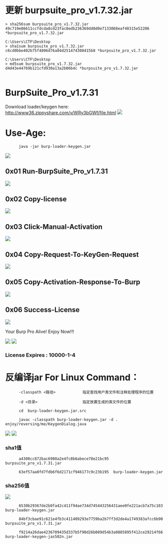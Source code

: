 # 更新 burpsuite_pro_v1.7.32.jar
```
> sha256sum burpsuite_pro_v1.7.32.jar
49c719e86611ccfdcda8cd23fac8edb236369dd8d0e7133068eaf40315e52206 *burpsuite_pro_v1.7.32.jar

C:\Users\CTF\Desktop
> sha1sum burpsuite_pro_v1.7.32.jar
c6cd0bbe402b75f4806d76a04d251474308415b8 *burpsuite_pro_v1.7.32.jar

C:\Users\CTF\Desktop
> md5sum burpsuite_pro_v1.7.32.jar
d4d43e44769b121cfd930a13a2b06b4c *burpsuite_pro_v1.7.32.jar


```

# BurpSuite_Pro_v1.7.31

Download loader/keygen here: http://www36.zippyshare.com/v/WRy3bGWf/file.html
![](/surferxyz.png)

# Use-Age:

```
      java -jar burp-loader-keygen.jar
```
![](/Jas502n.jpg)

## 0x01 Run-BurpSuite_Pro_v1.7.31

![](/run.jpg)

## 0x02 Copy-license

![](/copy1.jpg)

## 0x03 Click-Manual-Activation

![](/active.jpg)

## 0x04 Copy-Request-To-KeyGen-Request 

![](/copy_request.jpg)

## 0x05 Copy-Activation-Response-To-Burp

![](/Activation-Response.jpg)

## 0x06 Success-License
![](/success-license.jpg)

Your Burp Pro Alive!
Enjoy Now!!!

![](/burpsuite_pro_v1.7.31.jpg)
![](/expries.jpg)

### License Expires : 10000-1-4

# 反编译jar For Linux Command：
```
      -classpath <路径>            指定查找用户类文件和注释处理程序的位置
      
      -d <目录>                    指定放置生成的类文件的位置
      
      cd  burp-loader-keygen.jar.src
      
      javac -classpath burp-loader-keygen.jar -d . enjoy/reversing/me/KeygenDialog.java
```
![](/javac.jpg)
![](/JD-GUI.jpg)
### sha1值
```
      a4308cc872bac6980a2e4fc8b6abece78e21bc95  burpsuite_pro_v1.7.31.jar

      63ef57aa0fd7fdb6f6d2171cf946177c9c23b195  burp-loader-keygen.jar

```
### sha256值

![](/sha256.jpg)

```
      6530b29367de2b0fa42c411f94ae734d745443256431aee0fe221acb7a75c103  burp-loader-keygen.jar

      84bf3cbae91c621e4fb3c411409293e7759ba2b7ff3d2de4a1749383afcc6b90  burpsuite_pro_v1.7.31.jar

      f9214a26dae4236709435d337b5f90d26b089d54b3a0885895f412ce29214f66  burp-loader-keygen-jas502n.jar

```



